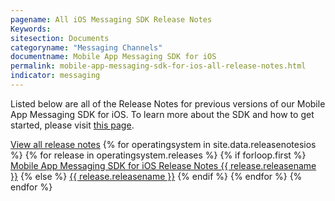 ```yaml
---
pagename: All iOS Messaging SDK Release Notes
Keywords:
sitesection: Documents
categoryname: "Messaging Channels"
documentname: Mobile App Messaging SDK for iOS
permalink: mobile-app-messaging-sdk-for-ios-all-release-notes.html
indicator: messaging
---
```


Listed below are all of the Release Notes for previous versions of our Mobile App Messaging SDK for iOS. To learn more about the SDK and how to get started, please visit [this page](/mobile-app-messaging-sdk-for-ios-quick-start.html).

<a href="mobile-app-messaging-sdk-for-ios-release-notes.html">View all release notes</a>
{% for operatingsystem in site.data.releasenotesios %}
{% for release in operatingsystem.releases %}
{% if forloop.first %}
<a href="mobile-app-messaging-sdk-for-ios-latest-release-notes.html">Mobile App Messaging SDK for iOS Release Notes {{ release.releasename }}</a>
{% else %}
<a href="/{{ release.releasename | slugify }}.html">{{ release.releasename }}</a>
{% endif %}
{% endfor %}
{% endfor %}
